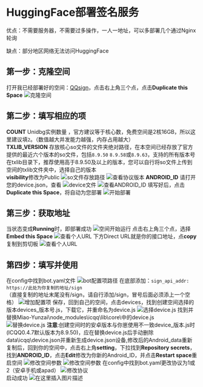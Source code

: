 ﻿# HuggingFace部署签名服务

优点：不需要服务器，不需要过多操作，一人一地址，可以多部署几个通过Nginx轮询

缺点：部分地区网络无法访问HuggingFace
## 第一步：克隆空间
打开我已经部署好的空间：[QQsign](https://huggingface.co/spaces/CikeyQI/QQsign)，点击右上角三个点，点击**Duplicate this Space**
![克隆空间](https://img-blog.csdnimg.cn/67fdeed3858c48d7858e79410e1ba0a3.png)
## 第二步：填写相应的项
 **COUNT**
 Unidbg实例数量 ，官方建议等于核心数，免费空间是2核16GB，所以这里建议填`2`。（数值越大并发能力越强，内存占用越大）\
 **TXLIB_VERSION**
 存放核心so文件的文件夹绝对路径，在本空间已经存放了官方提供的最近六个版本的so文件，包括`8.9.50` `8.9.58`或`8.9.63`，支持的所有版本号在txlib目录下，推荐使用高于8.9.50及以上的版本，您可以自行将so文件上传到空间的txlib文件夹中，选择自己的版本\
 **visibility**修改为Public
![so文件存放路径](https://i.postimg.cc/jSDtXcVd/version.png)
![查看协议版本](https://img-blog.csdnimg.cn/6e27f33483d548e284ec777015227b42.png)
**ANDROID_ID**
请打开您的device.json，查看
![device文件](https://img-blog.csdnimg.cn/b6198cc8221648dc85fbb242ec5bc255.png)
![查看ANDROID_ID](https://img-blog.csdnimg.cn/f313264930344b8599b6dfd2d940cb69.png)
填写好后，点击**Duplicate this Space**，将自动为您部署
![开始部署](https://img-blog.csdnimg.cn/121ba7ea6c124d91966ffd5131b30c69.png)
## 第三步：获取地址
当状态变成**Running**时，即部署成功
![空间开始运行](https://img-blog.csdnimg.cn/4864f13caff1466d982b91023b91da56.png)
点击右上角三个点，选择**Embed this Space**
![查看个人URL](https://img-blog.csdnimg.cn/bf7fc6cf3ab94290bdee765660ca5cf9.png)
下方Direct URL就是你的接口地址，点**copy**复制到剪切板
![查看个人URL](https://img-blog.csdnimg.cn/3b310c17ebb0496aac36a4ef40d0c8ee.png)
## 第四步：填写并使用
在config中找到bot.yaml文件
![bot配置项路径](https://img-blog.csdnimg.cn/25a96210007a4beba978bca719fff717.png)
在底部添加：`sign_api_addr: https://此处为你复制的地址/sign`\
（直接复制的地址末尾没有/sign，请自行添加/sign，冒号后面必须添上一个空格）
![增加配置项](https://img-blog.csdnimg.cn/81a3666013e9436bad31c40986ade90e.png)
保存，回到自己的空间，点击devices，找到创建空间选择的版本devices_版本号.js，下载它，并重命名为device.js
![选择device.js](https://i.postimg.cc/mDz8txCG/7-E2-DC331-ADB8-406d-ACD9-782-A58-A3-D81-E.png)
找到并替换Miao-Yunzai\node_modules\icqq\lib\core\中的device.js\
![替换device.js](https://img-blog.csdnimg.cn/3e5a7c8fba214155842feba62cce212a.png)
**注意**:创建空间时的安卓版本与你崽使用不一致device_版本.js时\
(ICQQ0.4.7默认版本为8.9.50)，应在替换device.js后手动删除data\icqq\device.json并重新生成device.json设备,修改后的Android_data重新复制后，回到你的空间中，点击右上角**setting**，下拉找到**Repository secrets**，找到**ANDROID_ID**，点击**Edit**修改为你新的Android_ID，并点击**Restart space**重启空间
![修改空间参数](https://i.postimg.cc/FR2KyS6B/1.png)
![修改空间参数](https://i.postimg.cc/RZXVPy8f/2.png)
在config中找到bot.yaml更改协议为1或2（安卓手机或apad）
![修改协议](https://i.postimg.cc/YSrfSPz2/796-F9-BB1-06-C0-42b1-B26-C-267-B1304-DF55.png)\
启动成功
![在这里插入图片描述](https://img-blog.csdnimg.cn/9187d3c094154b63ae0c2df3dec46239.png)

